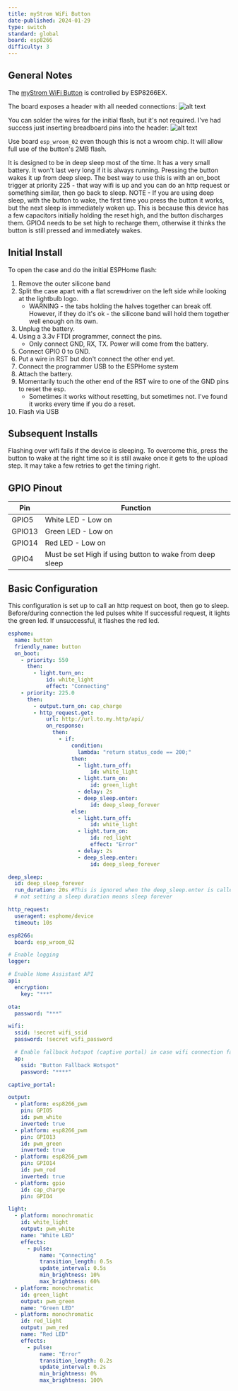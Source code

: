 ```yaml
---
title: myStrom WiFi Button
date-published: 2024-01-29
type: switch
standard: global
board: esp8266
difficulty: 3
---
```


## General Notes

The [myStrom WiFi Button](https://mystrom.ch/wifi-button/) is controlled by ESP8266EX.

The board exposes a header with all needed connections:
![alt text](header.png "Header")

You can solder the wires for the initial flash, but it's not required. I've had success just inserting breadboard pins
into the header:
![alt text](pins.png "Pins")

Use board `esp_wroom_02` even though this is not a wroom chip. It will allow full use of the button's 2MB flash.

It is designed to be in deep sleep most of the time. It has a very small battery. It won't last very long if it is
always running. Pressing the button wakes it up from deep sleep. The best way to use this is with an on_boot trigger at
priority 225 - that way wifi is up and you can do an http request or something similar, then go back to sleep.
NOTE - If you are using deep sleep, with the button to wake, the first time you press the button it works, but the next
sleep is immediately woken up. This is because this device has a few capacitors initially holding the reset high, and
the button discharges them. GPIO4 needs to be set high to recharge them, otherwise it thinks the button is still pressed
and immediately wakes.

## Initial Install

To open the case and do the initial ESPHome flash:

1. Remove the outer silicone band
1. Split the case apart with a flat screwdriver on the left side while looking at the lightbulb logo.
   - WARNING - the tabs holding the halves together can break off. However, if they do it's ok - the silicone band will
     hold them together well enough on its own.
1. Unplug the battery.
1. Using a 3.3v FTDI programmer, connect the pins.
   - Only connect GND, RX, TX. Power will come from the battery.
1. Connect GPIO 0 to GND.
1. Put a wire in RST but don't connect the other end yet.
1. Connect the programmer USB to the ESPHome system
1. Attach the battery.
1. Momentarily touch the other end of the RST wire to one of the GND pins to reset the esp.
   - Sometimes it works without resetting, but sometimes not. I've found it works every time if you do a reset.
1. Flash via USB

## Subsequent Installs

Flashing over wifi fails if the device is sleeping. To overcome this, press the button to wake at the right time so it
is still awake once it gets to the upload step. It may take a few retries to get the timing right.

## GPIO Pinout

| Pin    | Function                                                 |
| ------ | -------------------------------------------------------- |
| GPIO5  | White LED - Low on                                       |
| GPIO13 | Green LED - Low on                                       |
| GPIO14 | Red LED - Low on                                         |
| GPIO4  | Must be set High if using button to wake from deep sleep |

## Basic Configuration

This configuration is set up to call an http request on boot, then go to sleep.
Before/during connection the led pulses white
If successful request, it lights the green led. If unsuccessful, it flashes the red led.

```yaml
esphome:
  name: button
  friendly_name: button
  on_boot:
    - priority: 550
      then:
        - light.turn_on:
            id: white_light
            effect: "Connecting"
    - priority: 225.0
      then:
        - output.turn_on: cap_charge
        - http_request.get:
            url: http://url.to.my.http/api/
            on_response:
              then:
                - if:
                    condition:
                      lambda: "return status_code == 200;"
                    then:
                      - light.turn_off:
                          id: white_light
                      - light.turn_on:
                          id: green_light
                      - delay: 2s
                      - deep_sleep.enter:
                          id: deep_sleep_forever
                    else:
                      - light.turn_off:
                          id: white_light
                      - light.turn_on:
                          id: red_light
                          effect: "Error"
                      - delay: 2s
                      - deep_sleep.enter:
                          id: deep_sleep_forever

deep_sleep:
  id: deep_sleep_forever
  run_duration: 20s #This is ignored when the deep_sleep.enter is called above
  # not setting a sleep duration means sleep forever

http_request:
  useragent: esphome/device
  timeout: 10s

esp8266:
  board: esp_wroom_02

# Enable logging
logger:

# Enable Home Assistant API
api:
  encryption:
    key: "***"

ota:
  password: "***"

wifi:
  ssid: !secret wifi_ssid
  password: !secret wifi_password

  # Enable fallback hotspot (captive portal) in case wifi connection fails
  ap:
    ssid: "Button Fallback Hotspot"
    password: "****"

captive_portal:

output:
  - platform: esp8266_pwm
    pin: GPIO5
    id: pwm_white
    inverted: true
  - platform: esp8266_pwm
    pin: GPIO13
    id: pwm_green
    inverted: true
  - platform: esp8266_pwm
    pin: GPIO14
    id: pwm_red
    inverted: true
  - platform: gpio
    id: cap_charge
    pin: GPIO4

light:
  - platform: monochromatic
    id: white_light
    output: pwm_white
    name: "White LED"
    effects:
      - pulse:
          name: "Connecting"
          transition_length: 0.5s
          update_interval: 0.5s
          min_brightness: 10%
          max_brightness: 60%
  - platform: monochromatic
    id: green_light
    output: pwm_green
    name: "Green LED"
  - platform: monochromatic
    id: red_light
    output: pwm_red
    name: "Red LED"
    effects:
      - pulse:
          name: "Error"
          transition_length: 0.2s
          update_interval: 0.2s
          min_brightness: 0%
          max_brightness: 100%
```
